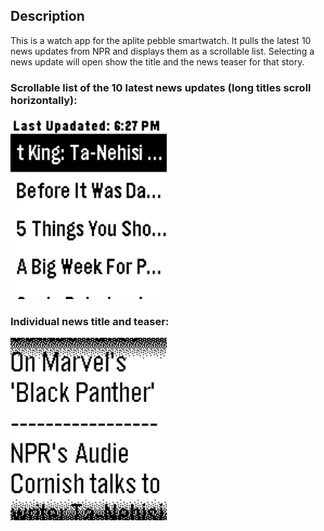 ## Description

This is a watch app for the aplite pebble smartwatch. It pulls the latest 10 news updates from NPR and displays them as a scrollable list. Selecting a news update will open show the title and the news teaser for that story.

### Scrollable list of the 10 latest news updates (long titles scroll horizontally):

<img src="Pictures/News_List.png" width="250">

### Individual news title and teaser:

<img src="Pictures/News_Ind.png" width="250">
